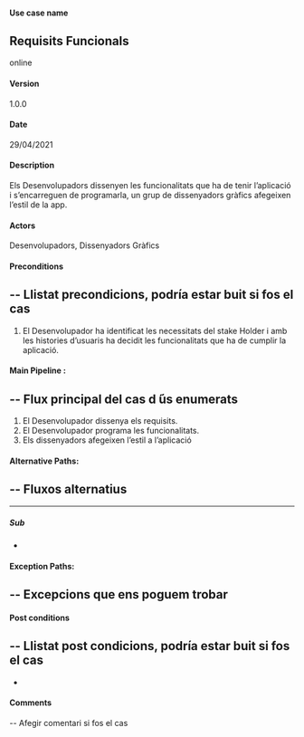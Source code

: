 #### Use case name
Requisits Funcionals
-
online
#### Version
1.0.0
#### Date
29/04/2021
#### Description
Els Desenvolupadors dissenyen les funcionalitats que ha de tenir l’aplicació i s’encarreguen de programarla, un grup de dissenyadors gràfics afegeixen l’estil de la app.
#### Actors
Desenvolupadors, Dissenyadors Gràfics
#### Preconditions
--
Llistat precondicions, podría
estar buit si fos el cas
--
1. El Desenvolupador ha identificat les necessitats del stake Holder i amb les histories d’usuaris ha decidit les funcionalitats que ha de cumplir la aplicació.
 
#### Main Pipeline :
--
Flux principal del cas d ́ús enumerats
--
1. El Desenvolupador dissenya els requisits.
2. El Desenvolupador programa les funcionalitats.
3. Els dissenyadors afegeixen l’estil a l’aplicació
 
#### Alternative Paths:
--
Fluxos alternatius
--
---
##### Sub
-

#### Exception Paths:
--
Excepcions que ens poguem trobar
--
#### Post conditions
--
Llistat post condicions, podría estar buit si fos el cas
--
-
#### Comments
--
Afegir comentari si fos el cas
